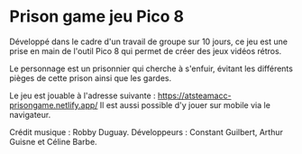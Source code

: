 # Prison game jeu Pico 8

Développé dans le cadre d'un travail de groupe sur 10 jours, ce jeu est une prise en main de l'outil Pico 8 qui permet de créer des jeux vidéos rétros.

Le personnage est un prisonnier qui cherche à s'enfuir, évitant les différents pièges de cette prison ainsi que les gardes.

Le jeu est jouable à l'adresse suivante : https://atsteamacc-prisongame.netlify.app/
Il est aussi possible d'y jouer sur mobile via le navigateur.

Crédit musique : Robby Duguay.
Développeurs : Constant Guilbert, Arthur Guisne et Céline Barbe.
